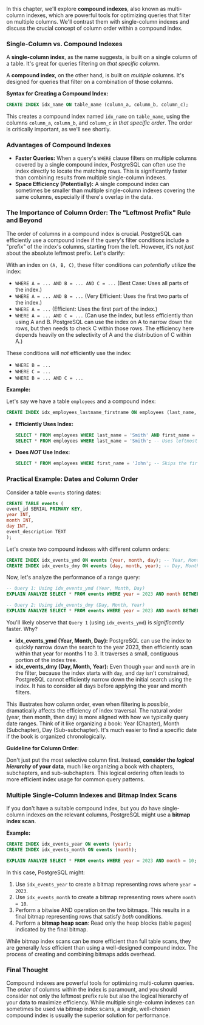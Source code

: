 In this chapter, we'll explore **compound indexes**, also known as multi-column indexes, which are powerful tools for optimizing queries that filter on multiple columns. We'll contrast them with single-column indexes and discuss the crucial concept of column order within a compound index.

### Single-Column vs. Compound Indexes

A **single-column index**, as the name suggests, is built on a single column of a table. It's great for queries filtering on _that specific column_.

A **compound index**, on the other hand, is built on _multiple_ columns. It's designed for queries that filter on a combination of those columns.

**Syntax for Creating a Compound Index:**

```sql
CREATE INDEX idx_name ON table_name (column_a, column_b, column_c);
```

This creates a compound index named `idx_name` on `table_name`, using the columns `column_a`, `column_b`, and `column_c` _in that specific order_. The order is critically important, as we'll see shortly.

### Advantages of Compound Indexes

- **Faster Queries:** When a query's `WHERE` clause filters on multiple columns covered by a single compound index, PostgreSQL can often use the index directly to locate the matching rows. This is significantly faster than combining results from multiple single-column indexes.
- **Space Efficiency (Potentially):** A single compound index can sometimes be smaller than multiple single-column indexes covering the same columns, especially if there's overlap in the data.

### The Importance of Column Order: The "Leftmost Prefix" Rule and Beyond

The order of columns in a compound index is crucial. PostgreSQL can efficiently use a compound index if the query's filter conditions include a "prefix" of the index's columns, starting from the left. However, it's not _just_ about the absolute leftmost prefix. Let's clarify:

With an index on `(A, B, C)`, these filter conditions can _potentially_ utilize the index:

- `WHERE A = ... AND B = ... AND C = ...` (Best Case: Uses all parts of the index.)
- `WHERE A = ... AND B = ...` (Very Efficient: Uses the first two parts of the index.)
- `WHERE A = ...` (Efficient: Uses the first part of the index.)
- `WHERE A = ... AND C = ...` (Can use the index, but less efficiently than using A and B. PostgreSQL can use the index on A to narrow down the rows, but then needs to check C within those rows. The efficiency here depends heavily on the selectivity of A and the distribution of C within A.)

These conditions will _not_ efficiently use the index:

- `WHERE B = ...`
- `WHERE C = ...`
- `WHERE B = ... AND C = ...`

**Example:**

Let's say we have a table `employees` and a compound index:

```sql
CREATE INDEX idx_employees_lastname_firstname ON employees (last_name, first_name);
```

- **Efficiently Uses Index:**
  ```sql
  SELECT * FROM employees WHERE last_name = 'Smith' AND first_name = 'John'; -- Uses both columns
  SELECT * FROM employees WHERE last_name = 'Smith'; -- Uses leftmost column
  ```
- **Does _NOT_ Use Index:**
  ```sql
  SELECT * FROM employees WHERE first_name = 'John'; -- Skips the first column
  ```

### Practical Example: Dates and Column Order

Consider a table `events` storing dates:

```sql
CREATE TABLE events (
event_id SERIAL PRIMARY KEY,
year INT,
month INT,
day INT,
event_description TEXT
);
```

Let's create two compound indexes with different column orders:

```sql
CREATE INDEX idx_events_ymd ON events (year, month, day); -- Year, Month, Day
CREATE INDEX idx_events_dmy ON events (day, month, year); -- Day, Month, Year
```

Now, let's analyze the performance of a range query:

```sql
-- Query 1: Using idx_events_ymd (Year, Month, Day)
EXPLAIN ANALYZE SELECT * FROM events WHERE year = 2023 AND month BETWEEN 1 AND 3;

-- Query 2: Using idx_events_dmy (Day, Month, Year)
EXPLAIN ANALYZE SELECT * FROM events WHERE year = 2023 AND month BETWEEN 1 AND 3;

```

You'll likely observe that `Query 1` (using `idx_events_ymd`) is _significantly_ faster. Why?

- **idx_events_ymd (Year, Month, Day):** PostgreSQL can use the index to quickly narrow down the search to the year 2023, then efficiently scan within that year for months 1 to 3. It traverses a small, contiguous portion of the index tree.
- **idx_events_dmy (Day, Month, Year):** Even though `year` and `month` are in the filter, because the index starts with `day`, and `day` isn't constrained, PostgreSQL cannot efficiently narrow down the initial search using the index. It has to consider all days before applying the year and month filters.

This illustrates how column order, even when filtering is _possible_, dramatically affects the efficiency of index traversal. The natural order (year, then month, then day) is more aligned with how we typically query date ranges. Think of it like organizing a book: Year (Chapter), Month (Subchapter), Day (Sub-subchapter). It's much easier to find a specific date if the book is organized chronologically.

**Guideline for Column Order:**

Don't just put the most selective column first. Instead, **consider the _logical hierarchy_ of your data**, much like organizing a book with chapters, subchapters, and sub-subchapters. This logical ordering often leads to more efficient index usage for common query patterns.

### Multiple Single-Column Indexes and Bitmap Index Scans

If you don't have a suitable compound index, but you _do_ have single-column indexes on the relevant columns, PostgreSQL might use a **bitmap index scan**.

**Example:**

```sql
CREATE INDEX idx_events_year ON events (year);
CREATE INDEX idx_events_month ON events (month);

EXPLAIN ANALYZE SELECT * FROM events WHERE year = 2023 AND month = 10;
```

In this case, PostgreSQL might:

1.  Use `idx_events_year` to create a bitmap representing rows where `year = 2023`.
2.  Use `idx_events_month` to create a bitmap representing rows where `month = 10`.
3.  Perform a bitwise AND operation on the two bitmaps. This results in a final bitmap representing rows that satisfy _both_ conditions.
4.  Perform a **bitmap heap scan**: Read only the heap blocks (table pages) indicated by the final bitmap.

While bitmap index scans can be more efficient than full table scans, they are generally _less_ efficient than using a well-designed compound index. The process of creating and combining bitmaps adds overhead.

### Final Thought

Compound indexes are powerful tools for optimizing multi-column queries. The _order_ of columns within the index is paramount, and you should consider not only the leftmost prefix rule but also the logical hierarchy of your data to maximize efficiency. While multiple single-column indexes can sometimes be used via bitmap index scans, a single, well-chosen compound index is usually the superior solution for performance.
